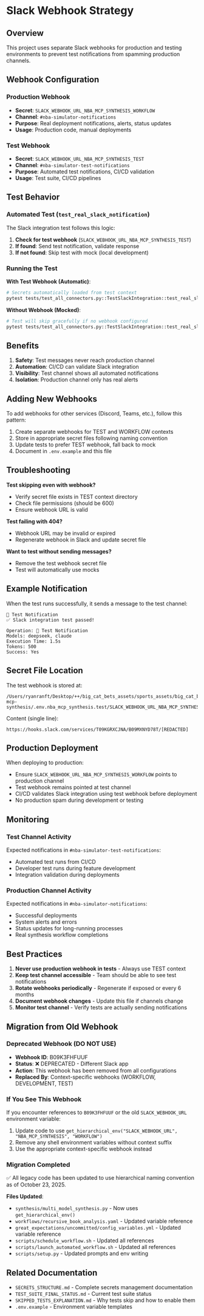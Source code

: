# Slack Webhook Strategy

## Overview
This project uses separate Slack webhooks for production and testing environments to prevent test notifications from spamming production channels.

## Webhook Configuration

### Production Webhook
- **Secret**: `SLACK_WEBHOOK_URL_NBA_MCP_SYNTHESIS_WORKFLOW`
- **Channel**: `#nba-simulator-notifications`
- **Purpose**: Real deployment notifications, alerts, status updates
- **Usage**: Production code, manual deployments

### Test Webhook
- **Secret**: `SLACK_WEBHOOK_URL_NBA_MCP_SYNTHESIS_TEST`
- **Channel**: `#nba-simulator-test-notifications`
- **Purpose**: Automated test notifications, CI/CD validation
- **Usage**: Test suite, CI/CD pipelines

## Test Behavior

### Automated Test (`test_real_slack_notification`)
The Slack integration test follows this logic:

1. **Check for test webhook** (`SLACK_WEBHOOK_URL_NBA_MCP_SYNTHESIS_TEST`)
2. **If found**: Send test notification, validate response
3. **If not found**: Skip test with mock (local development)

### Running the Test

**With Test Webhook (Automatic)**:
```bash
# Secrets automatically loaded from test context
pytest tests/test_all_connectors.py::TestSlackIntegration::test_real_slack_notification -v
```

**Without Webhook (Mocked)**:
```bash
# Test will skip gracefully if no webhook configured
pytest tests/test_all_connectors.py::TestSlackIntegration::test_real_slack_notification -v
```

## Benefits

1. **Safety**: Test messages never reach production channel
2. **Automation**: CI/CD can validate Slack integration
3. **Visibility**: Test channel shows all automated notifications
4. **Isolation**: Production channel only has real alerts

## Adding New Webhooks

To add webhooks for other services (Discord, Teams, etc.), follow this pattern:

1. Create separate webhooks for TEST and WORKFLOW contexts
2. Store in appropriate secret files following naming convention
3. Update tests to prefer TEST webhook, fall back to mock
4. Document in `.env.example` and this file

## Troubleshooting

**Test skipping even with webhook?**
- Verify secret file exists in TEST context directory
- Check file permissions (should be 600)
- Ensure webhook URL is valid

**Test failing with 404?**
- Webhook URL may be invalid or expired
- Regenerate webhook in Slack and update secret file

**Want to test without sending messages?**
- Remove the test webhook secret file
- Test will automatically use mocks

## Example Notification

When the test runs successfully, it sends a message to the test channel:

```
🧪 Test Notification
✅ Slack integration test passed!

Operation: 🧪 Test Notification
Models: deepseek, claude
Execution Time: 1.5s
Tokens: 500
Success: Yes
```

## Secret File Location

The test webhook is stored at:
```
/Users/ryanranft/Desktop/++/big_cat_bets_assets/sports_assets/big_cat_bets_simulators/NBA/nba-mcp-synthesis/.env.nba_mcp_synthesis.test/SLACK_WEBHOOK_URL_NBA_MCP_SYNTHESIS_TEST.env
```

Content (single line):
```
https://hooks.slack.com/services/T09KGRXCJNA/B09MXNYD78T/[REDACTED]
```

## Production Deployment

When deploying to production:
- Ensure `SLACK_WEBHOOK_URL_NBA_MCP_SYNTHESIS_WORKFLOW` points to production channel
- Test webhook remains pointed at test channel
- CI/CD validates Slack integration using test webhook before deployment
- No production spam during development or testing

## Monitoring

### Test Channel Activity
Expected notifications in `#nba-simulator-test-notifications`:
- Automated test runs from CI/CD
- Developer test runs during feature development
- Integration validation during deployments

### Production Channel Activity
Expected notifications in `#nba-simulator-notifications`:
- Successful deployments
- System alerts and errors
- Status updates for long-running processes
- Real synthesis workflow completions

## Best Practices

1. **Never use production webhook in tests** - Always use TEST context
2. **Keep test channel accessible** - Team should be able to see test notifications
3. **Rotate webhooks periodically** - Regenerate if exposed or every 6 months
4. **Document webhook changes** - Update this file if channels change
5. **Monitor test channel** - Verify tests are actually sending notifications

## Migration from Old Webhook

### Deprecated Webhook (DO NOT USE)
- **Webhook ID**: B09K3FHFUUF
- **Status**: ❌ DEPRECATED - Different Slack app
- **Action**: This webhook has been removed from all configurations
- **Replaced By**: Context-specific webhooks (WORKFLOW, DEVELOPMENT, TEST)

### If You See This Webhook
If you encounter references to `B09K3FHFUUF` or the old `SLACK_WEBHOOK_URL` environment variable:
1. Update code to use `get_hierarchical_env("SLACK_WEBHOOK_URL", "NBA_MCP_SYNTHESIS", "WORKFLOW")`
2. Remove any shell environment variables without context suffix
3. Use the appropriate context-specific webhook instead

### Migration Completed
✅ All legacy code has been updated to use hierarchical naming convention as of October 23, 2025.

**Files Updated**:
- `synthesis/multi_model_synthesis.py` - Now uses `get_hierarchical_env()`
- `workflows/recursive_book_analysis.yaml` - Updated variable reference
- `great_expectations/uncommitted/config_variables.yml` - Updated variable reference
- `scripts/schedule_workflow.sh` - Updated all references
- `scripts/launch_automated_workflow.sh` - Updated all references
- `scripts/setup.py` - Updated prompts and env writing

## Related Documentation

- `SECRETS_STRUCTURE.md` - Complete secrets management documentation
- `TEST_SUITE_FINAL_STATUS.md` - Current test suite status
- `SKIPPED_TESTS_EXPLANATION.md` - Why tests skip and how to enable them
- `.env.example` - Environment variable templates

